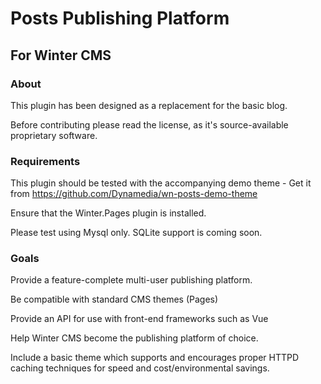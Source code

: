 # Posts Publishing Platform

## For Winter CMS

### About
This plugin has been designed as a replacement for the basic blog.

Before contributing please read the license, as it's source-available proprietary software.

### Requirements

This plugin should be tested with the accompanying demo theme - Get it from https://github.com/Dynamedia/wn-posts-demo-theme

Ensure that the Winter.Pages plugin is installed.

Please test using Mysql only. SQLite support is coming soon.

### Goals
Provide a feature-complete multi-user publishing platform.

Be compatible with standard CMS themes (Pages)

Provide an API for use with front-end frameworks such as Vue

Help Winter CMS become the publishing platform of choice.

Include a basic theme which supports and encourages proper HTTPD caching techniques for speed and
cost/environmental savings.
